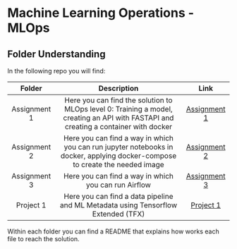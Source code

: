 # Machine Learning Operations - MLOps

## Folder Understanding

In the following repo you will find:

|    Folder    |                                                             Description                                                              |                                     Link                                     |
| :----------: | :----------------------------------------------------------------------------------------------------------------------------------: | :--------------------------------------------------------------------------: |
| Assignment 1 | Here you can find the solution to MLOps level 0: Training a model, creating an API with FASTAPI and creating a container with docker |  [Assignment 1](https://github.com/candemas97/MLOps/tree/main/assignment_1)  |
| Assignment 2 |     Here you can find a way in which you can run jupyter notebooks in docker, applying docker-compose to create the needed image     |  [Assignment 2](https://github.com/candemas97/MLOps/tree/main/assignment_2)  |
| Assignment 3 |                                         Here you can find a way in which you can run Airflow                                         | [Assignment 3](https://github.com/candemas97/MLOps/tree/main/assignment_3_f) |
|  Project 1   |                          Here you can find a data pipeline and ML Metadata using Tensorflow Extended (TFX)                           |     [Project 1](https://github.com/candemas97/MLOps/tree/main/project_1)     |

Within each folder you can find a README that explains how works each file to reach the solution.
